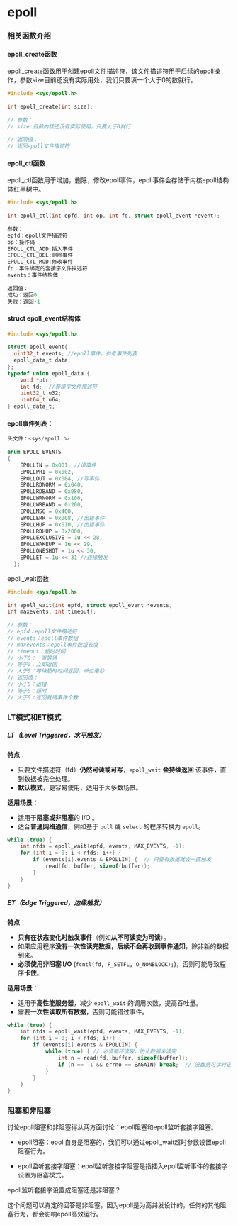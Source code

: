 # epoll
### 相关函数介绍
#### epoll_create函数
epoll_create函数用于创建epoll文件描述符，该文件描述符用于后续的epoll操作，参数size目前还没有实际用处，我们只要填一个大于0的数就行。
```c
#include <sys/epoll.h>
 
int epoll_create(int size);
 
// 参数：
// size:目前内核还没有实际使用，只要大于0就行
 
// 返回值：
// 返回epoll文件描述符
```
#### epoll_ctl函数
epoll_ctl函数用于增加，删除，修改epoll事件，epoll事件会存储于内核epoll结构体红黑树中。
```c
#include <sys/epoll.h>
 
int epoll_ctl(int epfd, int op, int fd, struct epoll_event *event);
 
参数：
epfd：epoll文件描述符
op：操作码
EPOLL_CTL_ADD:插入事件
EPOLL_CTL_DEL:删除事件
EPOLL_CTL_MOD:修改事件
fd：事件绑定的套接字文件描述符
events：事件结构体
 
返回值：
成功：返回0
失败：返回-1
```
#### struct epoll_event结构体
```c
#include <sys/epoll.h>
 
struct epoll_event{
  uint32_t events; //epoll事件，参考事件列表 
  epoll_data_t data;
};
typedef union epoll_data {  
    void *ptr;
    int fd;  //套接字文件描述符
    uint32_t u32;
    uint64_t u64;
} epoll_data_t;
```
#### epoll事件列表：
```c
头文件：<sys/epoll.h>
 
enum EPOLL_EVENTS
{
    EPOLLIN = 0x001, //读事件
    EPOLLPRI = 0x002,
    EPOLLOUT = 0x004, //写事件
    EPOLLRDNORM = 0x040,
    EPOLLRDBAND = 0x080,
    EPOLLWRNORM = 0x100,
    EPOLLWRBAND = 0x200,
    EPOLLMSG = 0x400,
    EPOLLERR = 0x008, //出错事件
    EPOLLHUP = 0x010, //出错事件
    EPOLLRDHUP = 0x2000,
    EPOLLEXCLUSIVE = 1u << 28,
    EPOLLWAKEUP = 1u << 29,
    EPOLLONESHOT = 1u << 30,
    EPOLLET = 1u << 31 //边缘触发
  };
```
epoll_wait函数
```c
#include <sys/epoll.h>
 
int epoll_wait(int epfd, struct epoll_event *events,              
int maxevents, int timeout);
 
// 参数：
// epfd：epoll文件描述符
// events：epoll事件数组
// maxevents：epoll事件数组长度
// timeout：超时时间
// 小于0：一直等待
// 等于0：立即返回
// 大于0：等待超时时间返回，单位毫秒
// 返回值：
// 小于0：出错
// 等于0：超时
// 大于0：返回就绪事件个数
```
### LT模式和ET模式

##### LT（Level Triggered，水平触发）

**特点**：

- 只要文件描述符（fd）**仍然可读或可写**，`epoll_wait` **会持续返回** 该事件，直到数据被完全处理。
- **默认模式**，更容易使用，适用于大多数场景。

**适用场景**：

- 适用于**阻塞或非阻塞**的 I/O 。
- 适合**普通网络通信**，例如基于 `poll` 或 `select` 的程序转换为 `epoll`。

```c
while (true) {
    int nfds = epoll_wait(epfd, events, MAX_EVENTS, -1);
    for (int i = 0; i < nfds; i++) {
        if (events[i].events & EPOLLIN) {  // 只要有数据就会一直触发
            read(fd, buffer, sizeof(buffer));
        }
    }
}
```

##### ET（Edge Triggered，边缘触发）

**特点**：

- **只有在状态变化时触发事件**（例如**从不可读变为可读**）。
- 如果应用程序**没有一次性读完数据，后续不会再收到事件通知**，除非新的数据到来。
- **必须使用非阻塞 I/O** (`fcntl(fd, F_SETFL, O_NONBLOCK);`)，否则可能导致程序**卡住**。

**适用场景**：

- 适用于**高性能服务器**，减少 `epoll_wait` 的调用次数，提高吞吐量。
- 需要**一次性读取所有数据**，否则可能错过事件。

```c
while (true) {
    int nfds = epoll_wait(epfd, events, MAX_EVENTS, -1);
    for (int i = 0; i < nfds; i++) {
        if (events[i].events & EPOLLIN) {
            while (true) { // 必须循环读取，防止数据未读完
                int n = read(fd, buffer, sizeof(buffer));
                if (n == -1 && errno == EAGAIN) break;  // 没数据可读时退出
            }
        }
    }
}
```
### 阻塞和非阻塞

讨论epoll阻塞和非阻塞得从两方面讨论：epoll阻塞和epoll监听套接字阻塞。

- epoll阻塞：epoll自身是阻塞的，我们可以通过epoll_wait超时参数设置epoll阻塞行为。
    
- epoll监听套接字阻塞：epoll监听套接字阻塞是指插入epoll监听事件的套接字设置为阻塞模式。

epoll监听套接字设置成阻塞还是非阻塞？

这个问题可以肯定的回答是非阻塞，因为epoll是为高并发设计的，任何的其他阻塞行为，都会影响epoll高效运行。
